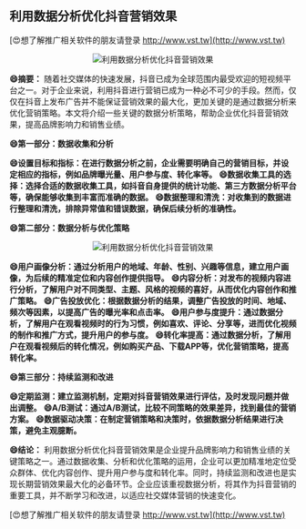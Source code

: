 ## **利用数据分析优化抖音营销效果**

[😍想了解推广相关软件的朋友请登录 http://www.vst.tw](http://www.vst.tw)

 <center><img src="https://vst.tw/MP4/tuiguang/png/0.png" alt="利用数据分析优化抖音营销效果"></center>

**😄摘要：**
随着社交媒体的快速发展，抖音已成为全球范围内最受欢迎的短视频平台之一。对于企业来说，利用抖音进行营销已成为一种必不可少的手段。然而，仅仅在抖音上发布广告并不能保证营销效果的最大化，更加关键的是通过数据分析来优化营销策略。本文将介绍一些关键的数据分析策略，帮助企业优化抖音营销效果，提高品牌影响力和销售业绩。

**😄第一部分：数据收集和分析**

**😄设置目标和指标：在进行数据分析之前，企业需要明确自己的营销目标，并设定相应的指标，例如品牌曝光量、用户参与度、转化率等。**
**😄数据收集工具的选择：选择合适的数据收集工具，如抖音自身提供的统计功能、第三方数据分析平台等，确保能够收集到丰富而准确的数据。**
**😄数据整理和清洗：对收集到的数据进行整理和清洗，排除异常值和错误数据，确保后续分析的准确性。**

**😄第二部分：数据分析与优化策略**

 <center><img src="https://vst.tw/MP4/tuiguang/png/0.png" alt="利用数据分析优化抖音营销效果"></center>

**😄用户画像分析：通过分析用户的地域、年龄、性别、兴趣等信息，建立用户画像，为后续的精准定位和内容创作提供指导。**
**😄内容分析：对发布的视频内容进行分析，了解用户对不同类型、主题、风格的视频的喜好，从而优化内容创作和推广策略。**
**😄广告投放优化：根据数据分析的结果，调整广告投放的时间、地域、频次等因素，以提高广告的曝光率和点击率。**
**😄用户参与度提升：通过数据分析，了解用户在观看视频时的行为习惯，例如喜欢、评论、分享等，进而优化视频的制作和推广方式，提升用户的参与度。**
**😄转化率提高：通过数据分析，了解用户在观看视频后的转化情况，例如购买产品、下载APP等，优化营销策略，提高转化率。**

**😄第三部分：持续监测和改进**

**😄定期监测：建立监测机制，定期对抖音营销效果进行评估，及时发现问题并做出调整。**
**😄A/B测试：通过A/B测试，比较不同策略的效果差异，找到最佳的营销方案。**
**😄数据驱动决策：在制定营销策略和决策时，依据数据分析结果进行决策，避免主观臆断。**

**😄结论：**
利用数据分析优化抖音营销效果是企业提升品牌影响力和销售业绩的关键策略之一。通过数据收集、分析和优化策略的运用，企业可以更加精准地定位受众群体、优化内容创作、提升用户参与度和转化率。同时，持续监测和改进也是实现长期营销效果最大化的必备环节。企业应该重视数据分析，将其作为抖音营销的重要工具，并不断学习和改进，以适应社交媒体营销的快速变化。

[😍想了解推广相关软件的朋友请登录 http://www.vst.tw](http://www.vst.tw)



